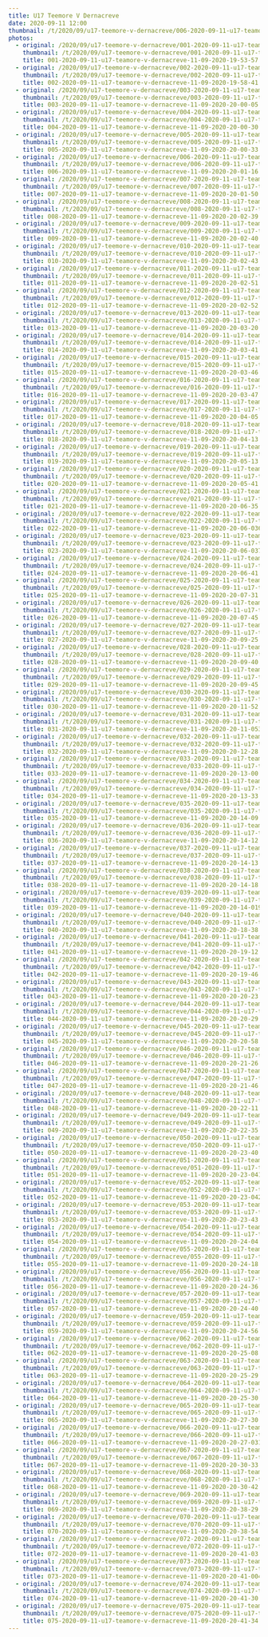 ```yaml
---
title: U17 Teemore V Dernacreve
date: 2020-09-11 12:00
thumbnail: /t/2020/09/u17-teemore-v-dernacreve/006-2020-09-11-u17-teamore-v-dernacreve-11-09-2020-20-01-16.jpg
photos:
  - original: /2020/09/u17-teemore-v-dernacreve/001-2020-09-11-u17-teamore-v-dernacreve-11-09-2020-19-53-57.jpg
    thumbnail: /t/2020/09/u17-teemore-v-dernacreve/001-2020-09-11-u17-teamore-v-dernacreve-11-09-2020-19-53-57.jpg
    title: 001-2020-09-11-u17-teamore-v-dernacreve-11-09-2020-19-53-57.jpg
  - original: /2020/09/u17-teemore-v-dernacreve/002-2020-09-11-u17-teamore-v-dernacreve-11-09-2020-19-58-41.jpg
    thumbnail: /t/2020/09/u17-teemore-v-dernacreve/002-2020-09-11-u17-teamore-v-dernacreve-11-09-2020-19-58-41.jpg
    title: 002-2020-09-11-u17-teamore-v-dernacreve-11-09-2020-19-58-41.jpg
  - original: /2020/09/u17-teemore-v-dernacreve/003-2020-09-11-u17-teamore-v-dernacreve-11-09-2020-20-00-05.jpg
    thumbnail: /t/2020/09/u17-teemore-v-dernacreve/003-2020-09-11-u17-teamore-v-dernacreve-11-09-2020-20-00-05.jpg
    title: 003-2020-09-11-u17-teamore-v-dernacreve-11-09-2020-20-00-05.jpg
  - original: /2020/09/u17-teemore-v-dernacreve/004-2020-09-11-u17-teamore-v-dernacreve-11-09-2020-20-00-30.jpg
    thumbnail: /t/2020/09/u17-teemore-v-dernacreve/004-2020-09-11-u17-teamore-v-dernacreve-11-09-2020-20-00-30.jpg
    title: 004-2020-09-11-u17-teamore-v-dernacreve-11-09-2020-20-00-30.jpg
  - original: /2020/09/u17-teemore-v-dernacreve/005-2020-09-11-u17-teamore-v-dernacreve-11-09-2020-20-00-33.jpg
    thumbnail: /t/2020/09/u17-teemore-v-dernacreve/005-2020-09-11-u17-teamore-v-dernacreve-11-09-2020-20-00-33.jpg
    title: 005-2020-09-11-u17-teamore-v-dernacreve-11-09-2020-20-00-33.jpg
  - original: /2020/09/u17-teemore-v-dernacreve/006-2020-09-11-u17-teamore-v-dernacreve-11-09-2020-20-01-16.jpg
    thumbnail: /t/2020/09/u17-teemore-v-dernacreve/006-2020-09-11-u17-teamore-v-dernacreve-11-09-2020-20-01-16.jpg
    title: 006-2020-09-11-u17-teamore-v-dernacreve-11-09-2020-20-01-16.jpg
  - original: /2020/09/u17-teemore-v-dernacreve/007-2020-09-11-u17-teamore-v-dernacreve-11-09-2020-20-01-50.jpg
    thumbnail: /t/2020/09/u17-teemore-v-dernacreve/007-2020-09-11-u17-teamore-v-dernacreve-11-09-2020-20-01-50.jpg
    title: 007-2020-09-11-u17-teamore-v-dernacreve-11-09-2020-20-01-50.jpg
  - original: /2020/09/u17-teemore-v-dernacreve/008-2020-09-11-u17-teamore-v-dernacreve-11-09-2020-20-02-39.jpg
    thumbnail: /t/2020/09/u17-teemore-v-dernacreve/008-2020-09-11-u17-teamore-v-dernacreve-11-09-2020-20-02-39.jpg
    title: 008-2020-09-11-u17-teamore-v-dernacreve-11-09-2020-20-02-39.jpg
  - original: /2020/09/u17-teemore-v-dernacreve/009-2020-09-11-u17-teamore-v-dernacreve-11-09-2020-20-02-40.jpg
    thumbnail: /t/2020/09/u17-teemore-v-dernacreve/009-2020-09-11-u17-teamore-v-dernacreve-11-09-2020-20-02-40.jpg
    title: 009-2020-09-11-u17-teamore-v-dernacreve-11-09-2020-20-02-40.jpg
  - original: /2020/09/u17-teemore-v-dernacreve/010-2020-09-11-u17-teamore-v-dernacreve-11-09-2020-20-02-43.jpg
    thumbnail: /t/2020/09/u17-teemore-v-dernacreve/010-2020-09-11-u17-teamore-v-dernacreve-11-09-2020-20-02-43.jpg
    title: 010-2020-09-11-u17-teamore-v-dernacreve-11-09-2020-20-02-43.jpg
  - original: /2020/09/u17-teemore-v-dernacreve/011-2020-09-11-u17-teamore-v-dernacreve-11-09-2020-20-02-51.jpg
    thumbnail: /t/2020/09/u17-teemore-v-dernacreve/011-2020-09-11-u17-teamore-v-dernacreve-11-09-2020-20-02-51.jpg
    title: 011-2020-09-11-u17-teamore-v-dernacreve-11-09-2020-20-02-51.jpg
  - original: /2020/09/u17-teemore-v-dernacreve/012-2020-09-11-u17-teamore-v-dernacreve-11-09-2020-20-02-52.jpg
    thumbnail: /t/2020/09/u17-teemore-v-dernacreve/012-2020-09-11-u17-teamore-v-dernacreve-11-09-2020-20-02-52.jpg
    title: 012-2020-09-11-u17-teamore-v-dernacreve-11-09-2020-20-02-52.jpg
  - original: /2020/09/u17-teemore-v-dernacreve/013-2020-09-11-u17-teamore-v-dernacreve-11-09-2020-20-03-20.jpg
    thumbnail: /t/2020/09/u17-teemore-v-dernacreve/013-2020-09-11-u17-teamore-v-dernacreve-11-09-2020-20-03-20.jpg
    title: 013-2020-09-11-u17-teamore-v-dernacreve-11-09-2020-20-03-20.jpg
  - original: /2020/09/u17-teemore-v-dernacreve/014-2020-09-11-u17-teamore-v-dernacreve-11-09-2020-20-03-41.jpg
    thumbnail: /t/2020/09/u17-teemore-v-dernacreve/014-2020-09-11-u17-teamore-v-dernacreve-11-09-2020-20-03-41.jpg
    title: 014-2020-09-11-u17-teamore-v-dernacreve-11-09-2020-20-03-41.jpg
  - original: /2020/09/u17-teemore-v-dernacreve/015-2020-09-11-u17-teamore-v-dernacreve-11-09-2020-20-03-46.jpg
    thumbnail: /t/2020/09/u17-teemore-v-dernacreve/015-2020-09-11-u17-teamore-v-dernacreve-11-09-2020-20-03-46.jpg
    title: 015-2020-09-11-u17-teamore-v-dernacreve-11-09-2020-20-03-46.jpg
  - original: /2020/09/u17-teemore-v-dernacreve/016-2020-09-11-u17-teamore-v-dernacreve-11-09-2020-20-03-47.jpg
    thumbnail: /t/2020/09/u17-teemore-v-dernacreve/016-2020-09-11-u17-teamore-v-dernacreve-11-09-2020-20-03-47.jpg
    title: 016-2020-09-11-u17-teamore-v-dernacreve-11-09-2020-20-03-47.jpg
  - original: /2020/09/u17-teemore-v-dernacreve/017-2020-09-11-u17-teamore-v-dernacreve-11-09-2020-20-04-05.jpg
    thumbnail: /t/2020/09/u17-teemore-v-dernacreve/017-2020-09-11-u17-teamore-v-dernacreve-11-09-2020-20-04-05.jpg
    title: 017-2020-09-11-u17-teamore-v-dernacreve-11-09-2020-20-04-05.jpg
  - original: /2020/09/u17-teemore-v-dernacreve/018-2020-09-11-u17-teamore-v-dernacreve-11-09-2020-20-04-13.jpg
    thumbnail: /t/2020/09/u17-teemore-v-dernacreve/018-2020-09-11-u17-teamore-v-dernacreve-11-09-2020-20-04-13.jpg
    title: 018-2020-09-11-u17-teamore-v-dernacreve-11-09-2020-20-04-13.jpg
  - original: /2020/09/u17-teemore-v-dernacreve/019-2020-09-11-u17-teamore-v-dernacreve-11-09-2020-20-05-13.jpg
    thumbnail: /t/2020/09/u17-teemore-v-dernacreve/019-2020-09-11-u17-teamore-v-dernacreve-11-09-2020-20-05-13.jpg
    title: 019-2020-09-11-u17-teamore-v-dernacreve-11-09-2020-20-05-13.jpg
  - original: /2020/09/u17-teemore-v-dernacreve/020-2020-09-11-u17-teamore-v-dernacreve-11-09-2020-20-05-41.jpg
    thumbnail: /t/2020/09/u17-teemore-v-dernacreve/020-2020-09-11-u17-teamore-v-dernacreve-11-09-2020-20-05-41.jpg
    title: 020-2020-09-11-u17-teamore-v-dernacreve-11-09-2020-20-05-41.jpg
  - original: /2020/09/u17-teemore-v-dernacreve/021-2020-09-11-u17-teamore-v-dernacreve-11-09-2020-20-06-35.jpg
    thumbnail: /t/2020/09/u17-teemore-v-dernacreve/021-2020-09-11-u17-teamore-v-dernacreve-11-09-2020-20-06-35.jpg
    title: 021-2020-09-11-u17-teamore-v-dernacreve-11-09-2020-20-06-35.jpg
  - original: /2020/09/u17-teemore-v-dernacreve/022-2020-09-11-u17-teamore-v-dernacreve-11-09-2020-20-06-036.jpg
    thumbnail: /t/2020/09/u17-teemore-v-dernacreve/022-2020-09-11-u17-teamore-v-dernacreve-11-09-2020-20-06-036.jpg
    title: 022-2020-09-11-u17-teamore-v-dernacreve-11-09-2020-20-06-036.jpg
  - original: /2020/09/u17-teemore-v-dernacreve/023-2020-09-11-u17-teamore-v-dernacreve-11-09-2020-20-06-037.jpg
    thumbnail: /t/2020/09/u17-teemore-v-dernacreve/023-2020-09-11-u17-teamore-v-dernacreve-11-09-2020-20-06-037.jpg
    title: 023-2020-09-11-u17-teamore-v-dernacreve-11-09-2020-20-06-037.jpg
  - original: /2020/09/u17-teemore-v-dernacreve/024-2020-09-11-u17-teamore-v-dernacreve-11-09-2020-20-06-41.jpg
    thumbnail: /t/2020/09/u17-teemore-v-dernacreve/024-2020-09-11-u17-teamore-v-dernacreve-11-09-2020-20-06-41.jpg
    title: 024-2020-09-11-u17-teamore-v-dernacreve-11-09-2020-20-06-41.jpg
  - original: /2020/09/u17-teemore-v-dernacreve/025-2020-09-11-u17-teamore-v-dernacreve-11-09-2020-20-07-31.jpg
    thumbnail: /t/2020/09/u17-teemore-v-dernacreve/025-2020-09-11-u17-teamore-v-dernacreve-11-09-2020-20-07-31.jpg
    title: 025-2020-09-11-u17-teamore-v-dernacreve-11-09-2020-20-07-31.jpg
  - original: /2020/09/u17-teemore-v-dernacreve/026-2020-09-11-u17-teamore-v-dernacreve-11-09-2020-20-07-45.jpg
    thumbnail: /t/2020/09/u17-teemore-v-dernacreve/026-2020-09-11-u17-teamore-v-dernacreve-11-09-2020-20-07-45.jpg
    title: 026-2020-09-11-u17-teamore-v-dernacreve-11-09-2020-20-07-45.jpg
  - original: /2020/09/u17-teemore-v-dernacreve/027-2020-09-11-u17-teamore-v-dernacreve-11-09-2020-20-09-25.jpg
    thumbnail: /t/2020/09/u17-teemore-v-dernacreve/027-2020-09-11-u17-teamore-v-dernacreve-11-09-2020-20-09-25.jpg
    title: 027-2020-09-11-u17-teamore-v-dernacreve-11-09-2020-20-09-25.jpg
  - original: /2020/09/u17-teemore-v-dernacreve/028-2020-09-11-u17-teamore-v-dernacreve-11-09-2020-20-09-40.jpg
    thumbnail: /t/2020/09/u17-teemore-v-dernacreve/028-2020-09-11-u17-teamore-v-dernacreve-11-09-2020-20-09-40.jpg
    title: 028-2020-09-11-u17-teamore-v-dernacreve-11-09-2020-20-09-40.jpg
  - original: /2020/09/u17-teemore-v-dernacreve/029-2020-09-11-u17-teamore-v-dernacreve-11-09-2020-20-09-45.jpg
    thumbnail: /t/2020/09/u17-teemore-v-dernacreve/029-2020-09-11-u17-teamore-v-dernacreve-11-09-2020-20-09-45.jpg
    title: 029-2020-09-11-u17-teamore-v-dernacreve-11-09-2020-20-09-45.jpg
  - original: /2020/09/u17-teemore-v-dernacreve/030-2020-09-11-u17-teamore-v-dernacreve-11-09-2020-20-11-52.jpg
    thumbnail: /t/2020/09/u17-teemore-v-dernacreve/030-2020-09-11-u17-teamore-v-dernacreve-11-09-2020-20-11-52.jpg
    title: 030-2020-09-11-u17-teamore-v-dernacreve-11-09-2020-20-11-52.jpg
  - original: /2020/09/u17-teemore-v-dernacreve/031-2020-09-11-u17-teamore-v-dernacreve-11-09-2020-20-11-053.jpg
    thumbnail: /t/2020/09/u17-teemore-v-dernacreve/031-2020-09-11-u17-teamore-v-dernacreve-11-09-2020-20-11-053.jpg
    title: 031-2020-09-11-u17-teamore-v-dernacreve-11-09-2020-20-11-053.jpg
  - original: /2020/09/u17-teemore-v-dernacreve/032-2020-09-11-u17-teamore-v-dernacreve-11-09-2020-20-12-28.jpg
    thumbnail: /t/2020/09/u17-teemore-v-dernacreve/032-2020-09-11-u17-teamore-v-dernacreve-11-09-2020-20-12-28.jpg
    title: 032-2020-09-11-u17-teamore-v-dernacreve-11-09-2020-20-12-28.jpg
  - original: /2020/09/u17-teemore-v-dernacreve/033-2020-09-11-u17-teamore-v-dernacreve-11-09-2020-20-13-00.jpg
    thumbnail: /t/2020/09/u17-teemore-v-dernacreve/033-2020-09-11-u17-teamore-v-dernacreve-11-09-2020-20-13-00.jpg
    title: 033-2020-09-11-u17-teamore-v-dernacreve-11-09-2020-20-13-00.jpg
  - original: /2020/09/u17-teemore-v-dernacreve/034-2020-09-11-u17-teamore-v-dernacreve-11-09-2020-20-13-33.jpg
    thumbnail: /t/2020/09/u17-teemore-v-dernacreve/034-2020-09-11-u17-teamore-v-dernacreve-11-09-2020-20-13-33.jpg
    title: 034-2020-09-11-u17-teamore-v-dernacreve-11-09-2020-20-13-33.jpg
  - original: /2020/09/u17-teemore-v-dernacreve/035-2020-09-11-u17-teamore-v-dernacreve-11-09-2020-20-14-09.jpg
    thumbnail: /t/2020/09/u17-teemore-v-dernacreve/035-2020-09-11-u17-teamore-v-dernacreve-11-09-2020-20-14-09.jpg
    title: 035-2020-09-11-u17-teamore-v-dernacreve-11-09-2020-20-14-09.jpg
  - original: /2020/09/u17-teemore-v-dernacreve/036-2020-09-11-u17-teamore-v-dernacreve-11-09-2020-20-14-12.jpg
    thumbnail: /t/2020/09/u17-teemore-v-dernacreve/036-2020-09-11-u17-teamore-v-dernacreve-11-09-2020-20-14-12.jpg
    title: 036-2020-09-11-u17-teamore-v-dernacreve-11-09-2020-20-14-12.jpg
  - original: /2020/09/u17-teemore-v-dernacreve/037-2020-09-11-u17-teamore-v-dernacreve-11-09-2020-20-14-13.jpg
    thumbnail: /t/2020/09/u17-teemore-v-dernacreve/037-2020-09-11-u17-teamore-v-dernacreve-11-09-2020-20-14-13.jpg
    title: 037-2020-09-11-u17-teamore-v-dernacreve-11-09-2020-20-14-13.jpg
  - original: /2020/09/u17-teemore-v-dernacreve/038-2020-09-11-u17-teamore-v-dernacreve-11-09-2020-20-14-18.jpg
    thumbnail: /t/2020/09/u17-teemore-v-dernacreve/038-2020-09-11-u17-teamore-v-dernacreve-11-09-2020-20-14-18.jpg
    title: 038-2020-09-11-u17-teamore-v-dernacreve-11-09-2020-20-14-18.jpg
  - original: /2020/09/u17-teemore-v-dernacreve/039-2020-09-11-u17-teamore-v-dernacreve-11-09-2020-20-14-019.jpg
    thumbnail: /t/2020/09/u17-teemore-v-dernacreve/039-2020-09-11-u17-teamore-v-dernacreve-11-09-2020-20-14-019.jpg
    title: 039-2020-09-11-u17-teamore-v-dernacreve-11-09-2020-20-14-019.jpg
  - original: /2020/09/u17-teemore-v-dernacreve/040-2020-09-11-u17-teamore-v-dernacreve-11-09-2020-20-18-38.jpg
    thumbnail: /t/2020/09/u17-teemore-v-dernacreve/040-2020-09-11-u17-teamore-v-dernacreve-11-09-2020-20-18-38.jpg
    title: 040-2020-09-11-u17-teamore-v-dernacreve-11-09-2020-20-18-38.jpg
  - original: /2020/09/u17-teemore-v-dernacreve/041-2020-09-11-u17-teamore-v-dernacreve-11-09-2020-20-19-12.jpg
    thumbnail: /t/2020/09/u17-teemore-v-dernacreve/041-2020-09-11-u17-teamore-v-dernacreve-11-09-2020-20-19-12.jpg
    title: 041-2020-09-11-u17-teamore-v-dernacreve-11-09-2020-20-19-12.jpg
  - original: /2020/09/u17-teemore-v-dernacreve/042-2020-09-11-u17-teamore-v-dernacreve-11-09-2020-20-19-46.jpg
    thumbnail: /t/2020/09/u17-teemore-v-dernacreve/042-2020-09-11-u17-teamore-v-dernacreve-11-09-2020-20-19-46.jpg
    title: 042-2020-09-11-u17-teamore-v-dernacreve-11-09-2020-20-19-46.jpg
  - original: /2020/09/u17-teemore-v-dernacreve/043-2020-09-11-u17-teamore-v-dernacreve-11-09-2020-20-20-23.jpg
    thumbnail: /t/2020/09/u17-teemore-v-dernacreve/043-2020-09-11-u17-teamore-v-dernacreve-11-09-2020-20-20-23.jpg
    title: 043-2020-09-11-u17-teamore-v-dernacreve-11-09-2020-20-20-23.jpg
  - original: /2020/09/u17-teemore-v-dernacreve/044-2020-09-11-u17-teamore-v-dernacreve-11-09-2020-20-20-29.jpg
    thumbnail: /t/2020/09/u17-teemore-v-dernacreve/044-2020-09-11-u17-teamore-v-dernacreve-11-09-2020-20-20-29.jpg
    title: 044-2020-09-11-u17-teamore-v-dernacreve-11-09-2020-20-20-29.jpg
  - original: /2020/09/u17-teemore-v-dernacreve/045-2020-09-11-u17-teamore-v-dernacreve-11-09-2020-20-20-58.jpg
    thumbnail: /t/2020/09/u17-teemore-v-dernacreve/045-2020-09-11-u17-teamore-v-dernacreve-11-09-2020-20-20-58.jpg
    title: 045-2020-09-11-u17-teamore-v-dernacreve-11-09-2020-20-20-58.jpg
  - original: /2020/09/u17-teemore-v-dernacreve/046-2020-09-11-u17-teamore-v-dernacreve-11-09-2020-20-21-26.jpg
    thumbnail: /t/2020/09/u17-teemore-v-dernacreve/046-2020-09-11-u17-teamore-v-dernacreve-11-09-2020-20-21-26.jpg
    title: 046-2020-09-11-u17-teamore-v-dernacreve-11-09-2020-20-21-26.jpg
  - original: /2020/09/u17-teemore-v-dernacreve/047-2020-09-11-u17-teamore-v-dernacreve-11-09-2020-20-21-46.jpg
    thumbnail: /t/2020/09/u17-teemore-v-dernacreve/047-2020-09-11-u17-teamore-v-dernacreve-11-09-2020-20-21-46.jpg
    title: 047-2020-09-11-u17-teamore-v-dernacreve-11-09-2020-20-21-46.jpg
  - original: /2020/09/u17-teemore-v-dernacreve/048-2020-09-11-u17-teamore-v-dernacreve-11-09-2020-20-22-11.jpg
    thumbnail: /t/2020/09/u17-teemore-v-dernacreve/048-2020-09-11-u17-teamore-v-dernacreve-11-09-2020-20-22-11.jpg
    title: 048-2020-09-11-u17-teamore-v-dernacreve-11-09-2020-20-22-11.jpg
  - original: /2020/09/u17-teemore-v-dernacreve/049-2020-09-11-u17-teamore-v-dernacreve-11-09-2020-20-22-35.jpg
    thumbnail: /t/2020/09/u17-teemore-v-dernacreve/049-2020-09-11-u17-teamore-v-dernacreve-11-09-2020-20-22-35.jpg
    title: 049-2020-09-11-u17-teamore-v-dernacreve-11-09-2020-20-22-35.jpg
  - original: /2020/09/u17-teemore-v-dernacreve/050-2020-09-11-u17-teamore-v-dernacreve-11-09-2020-20-23-40.jpg
    thumbnail: /t/2020/09/u17-teemore-v-dernacreve/050-2020-09-11-u17-teamore-v-dernacreve-11-09-2020-20-23-40.jpg
    title: 050-2020-09-11-u17-teamore-v-dernacreve-11-09-2020-20-23-40.jpg
  - original: /2020/09/u17-teemore-v-dernacreve/051-2020-09-11-u17-teamore-v-dernacreve-11-09-2020-20-23-041.jpg
    thumbnail: /t/2020/09/u17-teemore-v-dernacreve/051-2020-09-11-u17-teamore-v-dernacreve-11-09-2020-20-23-041.jpg
    title: 051-2020-09-11-u17-teamore-v-dernacreve-11-09-2020-20-23-041.jpg
  - original: /2020/09/u17-teemore-v-dernacreve/052-2020-09-11-u17-teamore-v-dernacreve-11-09-2020-20-23-042.jpg
    thumbnail: /t/2020/09/u17-teemore-v-dernacreve/052-2020-09-11-u17-teamore-v-dernacreve-11-09-2020-20-23-042.jpg
    title: 052-2020-09-11-u17-teamore-v-dernacreve-11-09-2020-20-23-042.jpg
  - original: /2020/09/u17-teemore-v-dernacreve/053-2020-09-11-u17-teamore-v-dernacreve-11-09-2020-20-23-43.jpg
    thumbnail: /t/2020/09/u17-teemore-v-dernacreve/053-2020-09-11-u17-teamore-v-dernacreve-11-09-2020-20-23-43.jpg
    title: 053-2020-09-11-u17-teamore-v-dernacreve-11-09-2020-20-23-43.jpg
  - original: /2020/09/u17-teemore-v-dernacreve/054-2020-09-11-u17-teamore-v-dernacreve-11-09-2020-20-24-04.jpg
    thumbnail: /t/2020/09/u17-teemore-v-dernacreve/054-2020-09-11-u17-teamore-v-dernacreve-11-09-2020-20-24-04.jpg
    title: 054-2020-09-11-u17-teamore-v-dernacreve-11-09-2020-20-24-04.jpg
  - original: /2020/09/u17-teemore-v-dernacreve/055-2020-09-11-u17-teamore-v-dernacreve-11-09-2020-20-24-18.jpg
    thumbnail: /t/2020/09/u17-teemore-v-dernacreve/055-2020-09-11-u17-teamore-v-dernacreve-11-09-2020-20-24-18.jpg
    title: 055-2020-09-11-u17-teamore-v-dernacreve-11-09-2020-20-24-18.jpg
  - original: /2020/09/u17-teemore-v-dernacreve/056-2020-09-11-u17-teamore-v-dernacreve-11-09-2020-20-24-36.jpg
    thumbnail: /t/2020/09/u17-teemore-v-dernacreve/056-2020-09-11-u17-teamore-v-dernacreve-11-09-2020-20-24-36.jpg
    title: 056-2020-09-11-u17-teamore-v-dernacreve-11-09-2020-20-24-36.jpg
  - original: /2020/09/u17-teemore-v-dernacreve/057-2020-09-11-u17-teamore-v-dernacreve-11-09-2020-20-24-40.jpg
    thumbnail: /t/2020/09/u17-teemore-v-dernacreve/057-2020-09-11-u17-teamore-v-dernacreve-11-09-2020-20-24-40.jpg
    title: 057-2020-09-11-u17-teamore-v-dernacreve-11-09-2020-20-24-40.jpg
  - original: /2020/09/u17-teemore-v-dernacreve/059-2020-09-11-u17-teamore-v-dernacreve-11-09-2020-20-24-56.jpg
    thumbnail: /t/2020/09/u17-teemore-v-dernacreve/059-2020-09-11-u17-teamore-v-dernacreve-11-09-2020-20-24-56.jpg
    title: 059-2020-09-11-u17-teamore-v-dernacreve-11-09-2020-20-24-56.jpg
  - original: /2020/09/u17-teemore-v-dernacreve/062-2020-09-11-u17-teamore-v-dernacreve-11-09-2020-20-25-08.jpg
    thumbnail: /t/2020/09/u17-teemore-v-dernacreve/062-2020-09-11-u17-teamore-v-dernacreve-11-09-2020-20-25-08.jpg
    title: 062-2020-09-11-u17-teamore-v-dernacreve-11-09-2020-20-25-08.jpg
  - original: /2020/09/u17-teemore-v-dernacreve/063-2020-09-11-u17-teamore-v-dernacreve-11-09-2020-20-25-29.jpg
    thumbnail: /t/2020/09/u17-teemore-v-dernacreve/063-2020-09-11-u17-teamore-v-dernacreve-11-09-2020-20-25-29.jpg
    title: 063-2020-09-11-u17-teamore-v-dernacreve-11-09-2020-20-25-29.jpg
  - original: /2020/09/u17-teemore-v-dernacreve/064-2020-09-11-u17-teamore-v-dernacreve-11-09-2020-20-25-30.jpg
    thumbnail: /t/2020/09/u17-teemore-v-dernacreve/064-2020-09-11-u17-teamore-v-dernacreve-11-09-2020-20-25-30.jpg
    title: 064-2020-09-11-u17-teamore-v-dernacreve-11-09-2020-20-25-30.jpg
  - original: /2020/09/u17-teemore-v-dernacreve/065-2020-09-11-u17-teamore-v-dernacreve-11-09-2020-20-27-30.jpg
    thumbnail: /t/2020/09/u17-teemore-v-dernacreve/065-2020-09-11-u17-teamore-v-dernacreve-11-09-2020-20-27-30.jpg
    title: 065-2020-09-11-u17-teamore-v-dernacreve-11-09-2020-20-27-30.jpg
  - original: /2020/09/u17-teemore-v-dernacreve/066-2020-09-11-u17-teamore-v-dernacreve-11-09-2020-20-27-031.jpg
    thumbnail: /t/2020/09/u17-teemore-v-dernacreve/066-2020-09-11-u17-teamore-v-dernacreve-11-09-2020-20-27-031.jpg
    title: 066-2020-09-11-u17-teamore-v-dernacreve-11-09-2020-20-27-031.jpg
  - original: /2020/09/u17-teemore-v-dernacreve/067-2020-09-11-u17-teamore-v-dernacreve-11-09-2020-20-30-33.jpg
    thumbnail: /t/2020/09/u17-teemore-v-dernacreve/067-2020-09-11-u17-teamore-v-dernacreve-11-09-2020-20-30-33.jpg
    title: 067-2020-09-11-u17-teamore-v-dernacreve-11-09-2020-20-30-33.jpg
  - original: /2020/09/u17-teemore-v-dernacreve/068-2020-09-11-u17-teamore-v-dernacreve-11-09-2020-20-30-42.jpg
    thumbnail: /t/2020/09/u17-teemore-v-dernacreve/068-2020-09-11-u17-teamore-v-dernacreve-11-09-2020-20-30-42.jpg
    title: 068-2020-09-11-u17-teamore-v-dernacreve-11-09-2020-20-30-42.jpg
  - original: /2020/09/u17-teemore-v-dernacreve/069-2020-09-11-u17-teamore-v-dernacreve-11-09-2020-20-38-29.jpg
    thumbnail: /t/2020/09/u17-teemore-v-dernacreve/069-2020-09-11-u17-teamore-v-dernacreve-11-09-2020-20-38-29.jpg
    title: 069-2020-09-11-u17-teamore-v-dernacreve-11-09-2020-20-38-29.jpg
  - original: /2020/09/u17-teemore-v-dernacreve/070-2020-09-11-u17-teamore-v-dernacreve-11-09-2020-20-38-54.jpg
    thumbnail: /t/2020/09/u17-teemore-v-dernacreve/070-2020-09-11-u17-teamore-v-dernacreve-11-09-2020-20-38-54.jpg
    title: 070-2020-09-11-u17-teamore-v-dernacreve-11-09-2020-20-38-54.jpg
  - original: /2020/09/u17-teemore-v-dernacreve/072-2020-09-11-u17-teamore-v-dernacreve-11-09-2020-20-41-03.jpg
    thumbnail: /t/2020/09/u17-teemore-v-dernacreve/072-2020-09-11-u17-teamore-v-dernacreve-11-09-2020-20-41-03.jpg
    title: 072-2020-09-11-u17-teamore-v-dernacreve-11-09-2020-20-41-03.jpg
  - original: /2020/09/u17-teemore-v-dernacreve/073-2020-09-11-u17-teamore-v-dernacreve-11-09-2020-20-41-004.jpg
    thumbnail: /t/2020/09/u17-teemore-v-dernacreve/073-2020-09-11-u17-teamore-v-dernacreve-11-09-2020-20-41-004.jpg
    title: 073-2020-09-11-u17-teamore-v-dernacreve-11-09-2020-20-41-004.jpg
  - original: /2020/09/u17-teemore-v-dernacreve/074-2020-09-11-u17-teamore-v-dernacreve-11-09-2020-20-41-30.jpg
    thumbnail: /t/2020/09/u17-teemore-v-dernacreve/074-2020-09-11-u17-teamore-v-dernacreve-11-09-2020-20-41-30.jpg
    title: 074-2020-09-11-u17-teamore-v-dernacreve-11-09-2020-20-41-30.jpg
  - original: /2020/09/u17-teemore-v-dernacreve/075-2020-09-11-u17-teamore-v-dernacreve-11-09-2020-20-41-34.jpg
    thumbnail: /t/2020/09/u17-teemore-v-dernacreve/075-2020-09-11-u17-teamore-v-dernacreve-11-09-2020-20-41-34.jpg
    title: 075-2020-09-11-u17-teamore-v-dernacreve-11-09-2020-20-41-34.jpg
---
```


